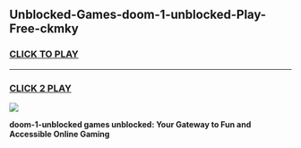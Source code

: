 
## Unblocked-Games-doom-1-unblocked-Play-Free-ckmky
<h3>
<a href="https://premium76.site?title=doom-1-unblocked&ref=21A">CLICK TO PLAY</a></h3>
<hr>

<h3>
<a href="https://premium76.site?title=doom-1-unblocked&ref=21A">CLICK 2 PLAY</a>
  
</h3>

<a href="https://premium76.site?title=doom-1-unblocked&ref=21A"><img src="https://clearcache.store/games.png"></a>


**doom-1-unblocked games unblocked: Your Gateway to Fun and Accessible Online Gaming**
